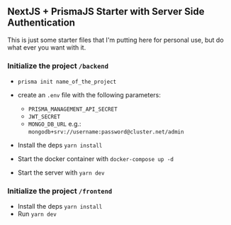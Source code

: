 ## NextJS + PrismaJS Starter with Server Side Authentication

This is just some starter files that I'm putting here for personal use, but do what ever you want with it.

### Initialize the project `/backend`

* `prisma init name_of_the_project`

* create an `.env` file with the following parameters:
  - `PRISMA_MANAGEMENT_API_SECRET`
  - `JWT_SECRET`
  - `MONGO_DB_URL` e.g.: `mongodb+srv://username:password@cluster.net/admin`

* Install the deps `yarn install`

* Start the docker container with `docker-compose up -d` 

* Start the server with `yarn dev`

### Initialize the project `/frontend`

* Install the deps `yarn install`
* Run `yarn dev`